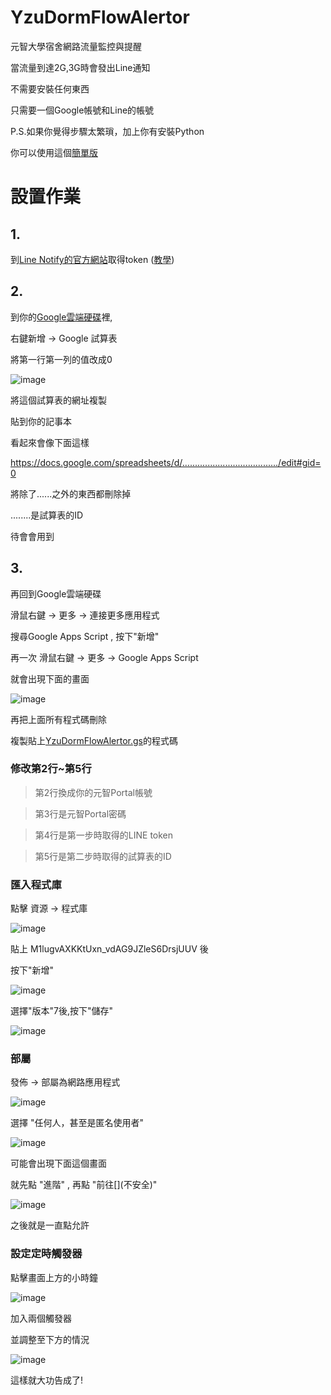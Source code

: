 # YzuDormFlowAlertor
元智大學宿舍網路流量監控與提醒

當流量到達2G,3G時會發出Line通知

不需要安裝任何東西

只需要一個Google帳號和Line的帳號

P.S.如果你覺得步驟太繁瑣，加上你有安裝Python

你可以使用這個[簡單版](https://gist.github.com/freelze/8727a16f020baf98fd6ab02cc9c23731)

# 設置作業
## 1.
到[Line Notify的官方網站](https://notify-bot.line.me/zh_TW/)取得token
([教學](http://pythonorz.blogspot.com/2017/12/python-line-notify-line-notify-line.html))
## 2.
到你的[Google雲端硬碟](https://drive.google.com/)裡,

右鍵新增 -> Google 試算表

將第一行第一列的值改成0

![image](https://raw.githubusercontent.com/freelze/YzuDormFlowAlertor/master/Pictures/excel.png)

將這個試算表的網址複製

貼到你的記事本

看起來會像下面這樣

https://docs.google.com/spreadsheets/d/....................................../edit#gid=0

將除了......之外的東西都刪除掉

........是試算表的ID

待會會用到
## 3.
再回到Google雲端硬碟

滑鼠右鍵 -> 更多 -> 連接更多應用程式

搜尋Google Apps Script , 按下"新增"

再一次 滑鼠右鍵 -> 更多 -> Google Apps Script

就會出現下面的畫面

![image](https://raw.githubusercontent.com/freelze/YzuDormFlowAlertor/master/Pictures/GAS.png)

再把上面所有程式碼刪除

複製貼上[YzuDormFlowAlertor.gs](/YzuDormFlowAlertor.gs)的程式碼

### 修改第2行~第5行

> 第2行換成你的元智Portal帳號

> 第3行是元智Portal密碼

> 第4行是第一步時取得的LINE token

> 第5行是第二步時取得的試算表的ID


### 匯入程式庫

點擊 資源 -> 程式庫

![image](https://raw.githubusercontent.com/freelze/YzuDormFlowAlertor/master/Pictures/2.png)

貼上 M1lugvAXKKtUxn_vdAG9JZleS6DrsjUUV 後

按下"新增"

![image](https://raw.githubusercontent.com/freelze/YzuDormFlowAlertor/master/Pictures/3.png)

選擇"版本"7後,按下"儲存"

![image](https://raw.githubusercontent.com/freelze/YzuDormFlowAlertor/master/Pictures/4.png)

### 部屬

發佈 -> 部屬為網路應用程式

![image](https://raw.githubusercontent.com/freelze/YzuDormFlowAlertor/master/Pictures/Deploy.png)

選擇 "任何人，甚至是匿名使用者"

![image](https://raw.githubusercontent.com/freelze/YzuDormFlowAlertor/master/Pictures/8.png)

可能會出現下面這個畫面

就先點 "進階" , 再點 "前往\[](不安全)"

![image](https://raw.githubusercontent.com/freelze/YzuDormFlowAlertor/master/Pictures/9.png)

之後就是一直點允許

### 設定定時觸發器

點擊畫面上方的小時鐘

![image](https://raw.githubusercontent.com/freelze/YzuDormFlowAlertor/master/Pictures/Scheduler.png)

加入兩個觸發器

並調整至下方的情況

![image](https://raw.githubusercontent.com/freelze/YzuDormFlowAlertor/master/Pictures/Scheduler_2.png)

這樣就大功告成了!
